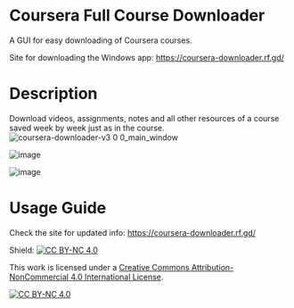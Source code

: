 # Coursera Full Course Downloader

A GUI for easy downloading of Coursera courses.

Site for downloading the Windows app: https://coursera-downloader.rf.gd/

# Description

Download videos, assignments, notes and all other resources of a course saved week by week just as in the course.
![coursera-downloader-v3 0 0_main_window](https://github.com/user-attachments/assets/d9d558c5-0479-42b5-827d-7a97d6418128)

![image](https://github.com/touhid314/Coursera-Downloader/assets/69526008/6b210f4e-837e-489d-83b9-6c6940cae660)

![image](https://github.com/touhid314/Coursera-Downloader/assets/69526008/13a145e5-3c28-4630-bce0-32267fc3a690)

# Usage Guide
Check the site for updated info: https://coursera-downloader.rf.gd/

Shield: [![CC BY-NC 4.0][cc-by-nc-shield]][cc-by-nc]

This work is licensed under a
[Creative Commons Attribution-NonCommercial 4.0 International License][cc-by-nc].

[![CC BY-NC 4.0][cc-by-nc-image]][cc-by-nc]

[cc-by-nc]: https://creativecommons.org/licenses/by-nc/4.0/
[cc-by-nc-image]: https://licensebuttons.net/l/by-nc/4.0/88x31.png
[cc-by-nc-shield]: https://img.shields.io/badge/License-CC%20BY--NC%204.0-lightgrey.svg
